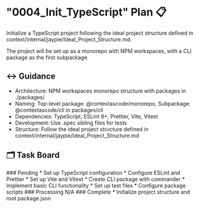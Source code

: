 # "0004_Init_TypeScript" Plan 📋
<Description>
Initialize a TypeScript project following the ideal project structure defined in context/internal/jaypie/Ideal_Project_Structure.md.

The project will be set up as a monorepo with NPM workspaces, with a CLI package as the first subpackage.
</Description>

## ↔️ Guidance

* Architecture: NPM workspaces monorepo structure with packages in ./packages/
* Naming: Top-level package: @contextascode/monorepo, Subpackage: @contextascode/cli in packages/cli
* Dependencies: TypeScript, ESLint 9+, Prettier, Vite, Vitest
* Development: Use .spec sibling files for tests
* Structure: Follow the ideal project structure defined in context/internal/jaypie/Ideal_Project_Structure.md

## 🗂️ Task Board

<Pending>
### Pending
* Set up TypeScript configuration
* Configure ESLint and Prettier
* Set up Vite and Vitest
* Create CLI package with commander
* Implement basic CLI functionality
* Set up test files
* Configure package scripts
</Pending>

<Processing>
### Processing
N/A
</Processing>

<Complete>
### Complete
* Initialize project structure and root package.json
</Complete>

